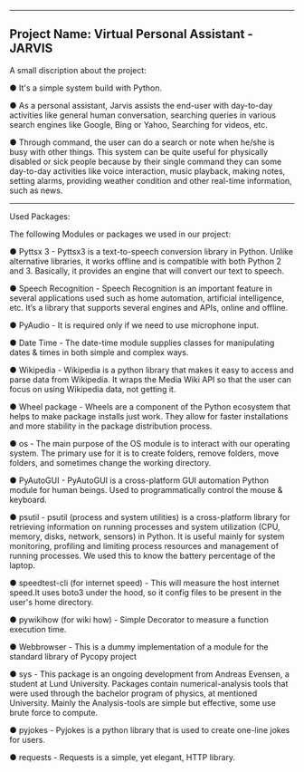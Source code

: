 
-----------------
Project Name: Virtual Personal Assistant - JARVIS
-----------------

A small discription about the project:

●  It's a simple system build with Python.

●  As a personal assistant, Jarvis assists the end-user with day-to-day activities like general human conversation, searching queries in various 
   search engines like Google, Bing or Yahoo, Searching for videos, etc.

●  Through command, the user can do a search or note when he/she is busy with other things. This system can be quite useful for physically disabled 
   or sick people because by their single command they can some day-to-day activities like voice interaction, music playback, making notes, setting 
   alarms, providing weather condition and other real-time information, such as news.

-----------------
Used Packages:

The following Modules or packages we used in our project:


● Pyttsx 3 - Pyttsx3 is a text-to-speech conversion library in Python. Unlike alternative libraries, it works offline and is compatible with both Python 2 and 3.
Basically, it provides an engine that will convert our text to speech.


● Speech Recognition - Speech Recognition is an important feature in several applications used such as home automation, artificial intelligence, etc. 
It’s a library that supports several engines and APIs, online and offline.


● PyAudio - It is required only if we need to use microphone input.


● Date Time - The date-time module supplies classes for manipulating dates & times in both simple and complex ways.


● Wikipedia - Wikipedia is a python library that makes it easy to access and parse data from Wikipedia. It
wraps the Media Wiki API so that the user can focus on using Wikipedia data, not getting it.


● Wheel package - Wheels are a component of the Python ecosystem that helps to make package installs just
work. They allow for faster installations and more stability in the package distribution process.


● os - The main purpose of the OS module is to interact with our operating system. The primary use
for it is to create folders, remove folders, move folders, and sometimes change the working directory.


● PyAutoGUI - PyAutoGUI is a cross-platform GUI automation Python module for human beings. Used to
programmatically control the mouse & keyboard.


● psutil - psutil (process and system utilities) is a cross-platform library for retrieving information on
running processes and system utilization (CPU, memory, disks, network, sensors) in Python.
It is useful mainly for system monitoring, profiling and limiting process resources and
management of running processes.
We used this to know the battery percentage of the laptop.


● speedtest-cli (for internet speed) - This will measure the host internet speed.It uses boto3 under the hood, so it config files to be
present in the user's home directory.


● pywikihow (for wiki how) - Simple Decorator to measure a function execution time.


● Webbrowser - This is a dummy implementation of a module for the standard library of Pycopy project


● sys - This package is an ongoing development from Andreas Evensen, a student at Lund
University. Packages contain numerical-analysis tools that were used through the bachelor
program of physics, at mentioned University. Mainly the Analysis-tools are simple but
effective, some use brute force to compute.


● pyjokes - Pyjokes is a python library that is used to create one-line jokes for users.


● requests - Requests is a simple, yet elegant, HTTP library.




